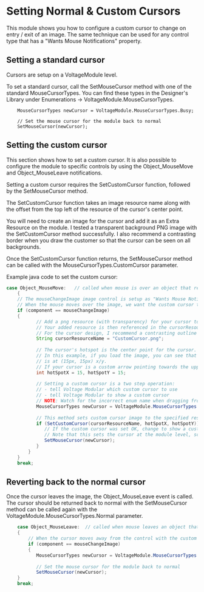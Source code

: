 # Setting Normal & Custom Cursors

This module shows you how to configure a custom cursor to change on entry / exit of an image. The same technique can be used for any control type that has a "Wants Mouse Notifications" property.

## Setting a standard cursor

Cursors are setup on a VoltageModule level.

To set a standard cursor, call the SetMouseCursor method with one of the  standard MouseCursorTypes. You can find these types in the Designer's Library under Enumerations -> VoltageModule.MouseCursorTypes.

```
    MouseCursorTypes newCursor = VoltageModule.MouseCursorTypes.Busy;
        
    // Set the mouse cursor for the module back to normal
    SetMouseCursor(newCursor);
``` 

## Setting the custom cursor

This section shows how to set a custom cursor. It is also possible to configure the module to specific controls by using the Object_MouseMove and Object_MouseLeave notifications.

Setting a custom cursor requires the SetCustomCursor function, followed by the SetMouseCursor method.

The SetCustomCursor function takes an image resource name along with the offset from the top left of the resource of the cursor's center point.

You will need to create an image for the cursor and add it as an Extra Resource on the module. I tested a transparent background PNG image with the SetCustomCursor method successfully. I also recommend a contrasting border when you draw the customer so that the cursor can be seen on all backgrounds.

Once the SetCustomCursor function returns, the SetMouseCursor method can be called with the  MouseCursorTypes.CustomCursor parameter.

Example java code to set the custom cursor:

```java
case Object_MouseMove:   // called when mouse is over an object that receives mouse notifications. 'object' parameter is a VoltageMouseKeyFlags object.
    {
    // The mouseChangeImage image control is setup as "Wants Mouse Notifications"
    // When the mouse moves over the image, we want the custom cursor to show
    if (component == mouseChangeImage)
    {
           // Add a png resource (with transparency) for your cursor to the Extra Resources for the module.
           // Your added resource is then referenced in the cursorResourceName parameter
           // For the cursor design, I recommend a contrasting outline so that the cursor is visible against all backgrounds.
           String cursorResourceName = "CustomCursor.png";
           
           // The cursor's hotspot is the center point for the cursor.
           // In this example, if you load the image, you can see that the center point
           // is at (15px, 15px) x/y.
           // If your cursor is a custom arrow pointing towards the upper right, your hotspot would be 0, 0
           int hotSpotX = 15, hotSpotY = 15;
        
           // Setting a custom cursor is a two step operation:
           // - tell Voltage Modular which custom cursor to use
           // - tell Voltage Modular to show a custom cursor
           // NOTE: Watch for the incorrect enum name when dragging from the Library - it drags in as VoltageModule.MouseCursorTypes.CustomCustor. Note the mispelling in the final word - Custor -> Cursor
           MouseCursorTypes newCursor = VoltageModule.MouseCursorTypes.CustomCursor;
        
           // This method sets custom cursor image to the specified resource name and hotspot
           if (SetCustomCursor(cursorResourceName, hotSpotX, hotSpotY)) {
              // If the custom cursor was set OK, change to show a custom cursor
              // Note that this sets the cursor at the module level, so when the mouse leaves, we'll need to reset the cursor to the standard cursor type. See the Object_MouseLeave for the code to do this.
              SetMouseCursor(newCursor);
           }
        }
    }
    break;
```

## Reverting back to the normal cursor

Once the cursor leaves the image, the Object_MouseLeave event is called.
The cursor should be returned back to normal with the SetMouseCursor method can be called again with the VoltageModule.MouseCursorTypes.Normal parameter.

```java
    case Object_MouseLeave:  // called when mouse leaves an object that receives mouse notifications. 'object' parameter is a VoltageMouseKeyFlags object.
    {
        // When the cursor moves away from the control with the custom cursor
        if (component == mouseChangeImage)
        {
           MouseCursorTypes newCursor = VoltageModule.MouseCursorTypes.Normal;
        
           // Set the mouse cursor for the module back to normal
           SetMouseCursor(newCursor);
    }
    break;
```
